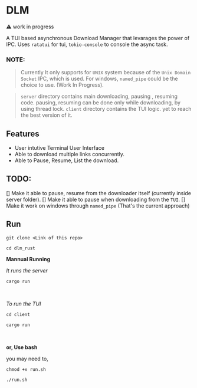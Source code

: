 
# DLM

⚠️ work in progress

 A TUI based asynchronous Download Manager that levarages the power of IPC.
 Uses `ratatui` for tui, `tokio-console` to console the async task.

  

###  NOTE:

> Currently It only supports for `UNIX` system because of the `Unix Domain Socket` IPC, which is used. For windows, `named_pipe` could be the choice to use. (Work In Progress).

> `server` directory contains main downloading, pausing , resuming code. pausing, resuming can be done only while downloading, by using thread lock.
> `client` directory contains the TUI logic. yet to reach the best version of it.
  
  

## Features

- User intutive Terminal User Interface
- Able to download multiple links concurrently.
- Able to Pause, Resume, List the download.

  

## TODO:

[] Make it able to pause, resume from the downloader itself (currently inside server folder).
[] Make it able to pause when downloading from the `TUI`.
[] Make it work on windows through `named_pipe` (That's the current approach)


## Run

```
git clone <Link of this repo>
```
```
cd dlm_rust
```

**Mannual Running**

*It runs the server*
```
cargo run
```
<br>

*To run the TUI*
```
cd client
```
```
cargo run
```

<br>

**or, Use bash**

you may need to, 

```
chmod +x run.sh
```

```
./run.sh
```

